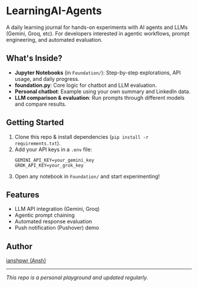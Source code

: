 # LearningAI-Agents

A daily learning journal for hands-on experiments with AI agents and LLMs (Gemini, Groq, etc). For developers interested in agentic workflows, prompt engineering, and automated evaluation.

## What's Inside?

- **Jupyter Notebooks** (in `Foundation/`): Step-by-step explorations, API usage, and daily progress. 
- **foundation.py**: Core logic for chatbot and LLM evaluation.
- **Personal chatbot**: Example using your own summary and LinkedIn data.
- **LLM comparison & evaluation**: Run prompts through different models and compare results.

## Getting Started

1. Clone this repo & install dependencies (`pip install -r requirements.txt`).
2. Add your API keys in a `.env` file:
    ```
    GEMINI_API_KEY=your_gemini_key
    GROK_API_KEY=your_grok_key
    ```
3. Open any notebook in `Foundation/` and start experimenting!

## Features

- LLM API integration (Gemini, Groq)
- Agentic prompt chaining
- Automated response evaluation
- Push notification (Pushover) demo

## Author

[ianshpwr (Ansh)](https://github.com/ianshpwr)

---

*This repo is a personal playground and updated regularly.*
